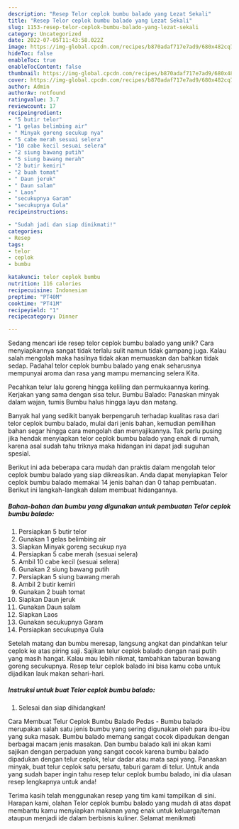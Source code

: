 ```yaml
---
description: "Resep Telor ceplok bumbu balado yang Lezat Sekali"
title: "Resep Telor ceplok bumbu balado yang Lezat Sekali"
slug: 1153-resep-telor-ceplok-bumbu-balado-yang-lezat-sekali
category: Uncategorized
date: 2022-07-05T11:43:58.022Z
image: https://img-global.cpcdn.com/recipes/b870adaf717e7ad9/680x482cq70/telor-ceplok-bumbu-balado-foto-resep-utama.jpg
hideToc: false
enableToc: true
enableTocContent: false
thumbnail: https://img-global.cpcdn.com/recipes/b870adaf717e7ad9/680x482cq70/telor-ceplok-bumbu-balado-foto-resep-utama.jpg
cover: https://img-global.cpcdn.com/recipes/b870adaf717e7ad9/680x482cq70/telor-ceplok-bumbu-balado-foto-resep-utama.jpg
author: Admin
authorAv: notfound
ratingvalue: 3.7
reviewcount: 17
recipeingredient:
- "5 butir telor"
- "1 gelas belimbing air"
- " Minyak goreng secukup nya"
- "5 cabe merah sesuai selera"
- "10 cabe kecil sesuai selera"
- "2 siung bawang putih"
- "5 siung bawang merah"
- "2 butir kemiri"
- "2 buah tomat"
- " Daun jeruk"
- " Daun salam"
- " Laos"
- "secukupnya Garam"
- "secukupnya Gula"
recipeinstructions:

- "Sudah jadi dan siap dinikmati!"
categories:
- Resep
tags:
- telor
- ceplok
- bumbu

katakunci: telor ceplok bumbu 
nutrition: 116 calories
recipecuisine: Indonesian
preptime: "PT40M"
cooktime: "PT41M"
recipeyield: "1"
recipecategory: Dinner

---
```





Sedang mencari ide resep telor ceplok bumbu balado yang unik? Cara menyiapkannya sangat tidak terlalu sulit namun tidak gampang juga. Kalau salah mengolah maka hasilnya tidak akan memuaskan dan bahkan tidak sedap. Padahal telor ceplok bumbu balado yang enak seharusnya mempunyai aroma dan rasa yang mampu memancing selera Kita.





Pecahkan telur lalu goreng hingga keliling dan permukaannya kering. Kerjakan yang sama dengan sisa telur. Bumbu Balado: Panaskan minyak dalam wajan, tumis Bumbu halus hingga layu dan matang.

Banyak hal yang sedikit banyak berpengaruh terhadap kualitas rasa dari telor ceplok bumbu balado, mulai dari jenis bahan, kemudian pemilihan bahan segar hingga cara mengolah dan menyajikannya. Tak perlu pusing jika hendak menyiapkan telor ceplok bumbu balado yang enak di rumah, karena asal sudah tahu triknya maka hidangan ini dapat jadi suguhan spesial.






Berikut ini ada beberapa cara mudah dan praktis dalam mengolah telor ceplok bumbu balado yang siap dikreasikan. Anda dapat menyiapkan Telor ceplok bumbu balado memakai 14 jenis bahan dan 0 tahap pembuatan. Berikut ini langkah-langkah dalam membuat hidangannya.

<!--inarticleads1-->

##### Bahan-bahan dan bumbu yang digunakan untuk pembuatan Telor ceplok bumbu balado:

1. Persiapkan 5 butir telor
1. Gunakan 1 gelas belimbing air
1. Siapkan  Minyak goreng secukup nya
1. Persiapkan 5 cabe merah (sesuai selera)
1. Ambil 10 cabe kecil (sesuai selera)
1. Gunakan 2 siung bawang putih
1. Persiapkan 5 siung bawang merah
1. Ambil 2 butir kemiri
1. Gunakan 2 buah tomat
1. Siapkan  Daun jeruk
1. Gunakan  Daun salam
1. Siapkan  Laos
1. Gunakan secukupnya Garam
1. Persiapkan secukupnya Gula


Setelah matang dan bumbu meresap, langsung angkat dan pindahkan telur ceplok ke atas piring saji. Sajikan telur ceplok balado dengan nasi putih yang masih hangat. Kalau mau lebih nikmat, tambahkan taburan bawang goreng secukupnya. Resep telur ceplok balado ini bisa kamu coba untuk dijadikan lauk makan sehari-hari. 

<!--inarticleads2-->

##### Instruksi untuk buat Telor ceplok bumbu balado:


1. Selesai dan siap dihidangkan!

Cara Membuat Telur Ceplok Bumbu Balado Pedas - Bumbu balado merupakan salah satu jenis bumbu yang sering digunakan oleh para ibu-ibu yang suka masak. Bumbu balado memang sangat cocok dipadukan dengan berbagai macam jenis masakan. Dan bumbu balado kali ini akan kami sajikan dengan perpaduan yang sangat cocok karena bumbu balado dipadukan dengan telur ceplok, telur dadar atau mata sapi yang. Panaskan minyak, buat telur ceplok satu persatu, taburi garam di telur. Untuk anda yang sudah baper ingin tahu resep telur ceplok bumbu balado, ini dia ulasan resep lengkapnya untuk anda! 

Terima kasih telah menggunakan resep yang tim kami tampilkan di sini. Harapan kami, olahan Telor ceplok bumbu balado yang mudah di atas dapat membantu kamu menyiapkan makanan yang enak untuk keluarga/teman ataupun menjadi ide dalam berbisnis kuliner. Selamat menikmati
